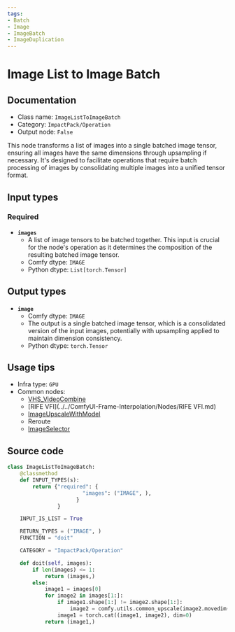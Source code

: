 ```yaml
---
tags:
- Batch
- Image
- ImageBatch
- ImageDuplication
---
```


# Image List to Image Batch
## Documentation
- Class name: `ImageListToImageBatch`
- Category: `ImpactPack/Operation`
- Output node: `False`

This node transforms a list of images into a single batched image tensor, ensuring all images have the same dimensions through upsampling if necessary. It's designed to facilitate operations that require batch processing of images by consolidating multiple images into a unified tensor format.
## Input types
### Required
- **`images`**
    - A list of image tensors to be batched together. This input is crucial for the node's operation as it determines the composition of the resulting batched image tensor.
    - Comfy dtype: `IMAGE`
    - Python dtype: `List[torch.Tensor]`
## Output types
- **`image`**
    - Comfy dtype: `IMAGE`
    - The output is a single batched image tensor, which is a consolidated version of the input images, potentially with upsampling applied to maintain dimension consistency.
    - Python dtype: `torch.Tensor`
## Usage tips
- Infra type: `GPU`
- Common nodes:
    - [VHS_VideoCombine](../../ComfyUI-VideoHelperSuite/Nodes/VHS_VideoCombine.md)
    - [RIFE VFI](../../ComfyUI-Frame-Interpolation/Nodes/RIFE VFI.md)
    - [ImageUpscaleWithModel](../../Comfy/Nodes/ImageUpscaleWithModel.md)
    - Reroute
    - [ImageSelector](../../ComfyUI-Image-Selector/Nodes/ImageSelector.md)



## Source code
```python
class ImageListToImageBatch:
    @classmethod
    def INPUT_TYPES(s):
        return {"required": {
                        "images": ("IMAGE", ),
                      }
                }

    INPUT_IS_LIST = True

    RETURN_TYPES = ("IMAGE", )
    FUNCTION = "doit"

    CATEGORY = "ImpactPack/Operation"

    def doit(self, images):
        if len(images) <= 1:
            return (images,)
        else:
            image1 = images[0]
            for image2 in images[1:]:
                if image1.shape[1:] != image2.shape[1:]:
                    image2 = comfy.utils.common_upscale(image2.movedim(-1, 1), image1.shape[2], image1.shape[1], "lanczos", "center").movedim(1, -1)
                image1 = torch.cat((image1, image2), dim=0)
            return (image1,)

```
